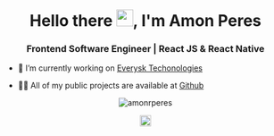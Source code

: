 <h1 align="center">Hello there <img src="https://raw.githubusercontent.com/kaueMarques/kaueMarques/master/hi.gif" width="30px">,  I'm Amon Peres</h1>
<h3 align="center">Frontend Software Engineer | React JS & React Native</h3>

- 🔭 I’m currently working on [Everysk Techonologies](https://www.everysk.com/)

- 👨‍💻 All of my public projects are available at [Github](https://github.com/amonrperes)

<p align="center">
<img src="https://github-readme-stats.vercel.app/api?username=amonrperes&show_icons=true" alt="amonrperes"/> 
</p>

<p align="center">
<a href="https://www.linkedin.com/in/amon-peres-5aa3b61b3/" target="blank"><img align="center" src="https://cdn.jsdelivr.net/npm/simple-icons@3.0.1/icons/linkedin.svg" alt="amon-peres-5aa3b61b3" height="20" width="20" /></a>
</p>
